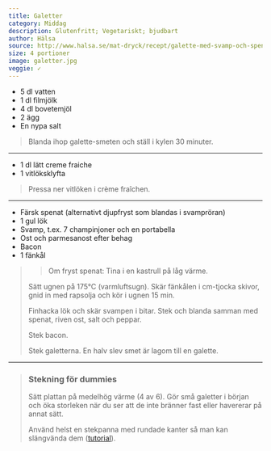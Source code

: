 ```yaml
---
title: Galetter
category: Middag
description: Glutenfritt; Vegetariskt; bjudbart
author: Hälsa
source: http://www.halsa.se/mat-dryck/recept/galette-med-svamp-och-spenat/
size: 4 portioner
image: galetter.jpg
veggie: ✓
---
```


- 5 dl vatten
- 1 dl filmjölk
- 4 dl bovetemjöl
- 2 ägg
- En nypa salt

> Blanda ihop galette-smeten och ställ i kylen 30 minuter.

---

- 1 dl lätt creme fraiche
- 1 vitlöksklyfta

> Pressa ner vitlöken i crème fraîchen.

---

- Färsk spenat (alternativt djupfryst som blandas i svampröran)
- 1 gul lök
- Svamp, t.ex. 7 champinjoner och en portabella
- Ost och parmesanost efter behag
- Bacon
- 1 fänkål

> > Om fryst spenat: Tina i en kastrull på låg värme.
> 
> Sätt ugnen på 175°C (varmluftsugn). Skär fänkålen i cm-tjocka skivor, gnid in med rapsolja och kör i ugnen 15 min.
> 
> Finhacka lök och skär svampen i bitar. Stek och blanda samman med spenat, riven ost, salt och peppar.
> 
> Stek bacon.
> 
> Stek galetterna. En halv slev smet är lagom till en galette.

---

> ### Stekning för dummies
> Sätt plattan på medelhög värme (4 av 6). Gör små galetter i början och öka storleken när du ser att de inte bränner fast eller havererar på annat sätt.
> 
> Använd helst en stekpanna med rundade kanter så man kan slängvända dem ([tutorial](http://www.youtube.com/watch?v=mTsXuPCZbRY)).
